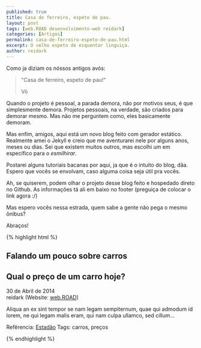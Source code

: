 ```yaml
---
published: true
title: Casa de ferreiro, espeto de pau.
layout: post
tags: [web.ROAD desenvolvimento-web reidark]
categories: [Artigos]
permalink: casa-de-ferreiro-espeto-de-pau.html
excerpt: O velho espeto de esquentar linguiça.
author: reidark
---
```

Como ja diziam os nóssos antigos avós:

> "Casa de ferreiro, espeto de pau!"
>
> Vó

Quando o projeto é pessoal, a parada demora, não por motivos seus, é que simplesmente demora. Projetos pessoais, na verdade, são criados para demorar mesmo. Mas não me perguntem como, eles basicamente demoram.

Mas enfim, amigos, aqui está um novo blog feito com gerador estático. Realmente amei o Jekyll e creio que me aventurarei nele por alguns anos, meses ou dias. Sei que existem muitos outros, mas escolhi um em específico para o *esmilhirar*.

Postarei alguns tutoriais bacanas por aqui, ja que é o intuito do blog, dãa. Espero que vocês se envolvam, caso alguma coisa seja útil pra vocês.

Ah, se quiserem, podem olhar o projeto desse blog feito e hospedado direto no Github. As informações tá ali em baixo no footer (preguiça de colocar o link agora :/)

Mas espero vocês nessa estrada, quem sabe a gente não pega o mesmo ônibus?

Abraços!

{% highlight html %}

<article itemscope itemtype="http://schema.org/Article">
 <h1 itemprop="name">Falando um pouco sobre carros</h1>
 <h2 itemprop="headline">Qual o preço de um carro hoje?</h2>
 <time itemprop="datePublished">30 de Abril de 2014</time>
 <div itemprop="author" itemscope itemtype="http://schema.org/Person">
    <span itemprop="name">reidark</span> (Website: <a href="#" itemprop="url">web.ROAD</a>)
 </div>
 <p itemprop="articleBody">Aliqua an ex sint tempor se nam legam sempiternum, quae qui admodum id lorem, ne 
 qui legam malis eram, qui nam culpa ullamco, sed cillum...</p>
 <span>Refêrencia: <a href="#" itemprop="isBasedOnUrl">Estadão</a></span>
 <span itemprop="keywords">Tags: carros, preços</span>
</article>

{% endhighlight %}
